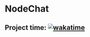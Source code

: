 # NodeChat

## Project time: [![wakatime](https://wakatime.com/badge/user/080deba3-ed0d-405e-9db0-76360dce63c4/project/e7fe737e-4d42-469f-a480-b408b5021bff.svg)](https://wakatime.com/badge/user/080deba3-ed0d-405e-9db0-76360dce63c4/project/e7fe737e-4d42-469f-a480-b408b5021bff)
